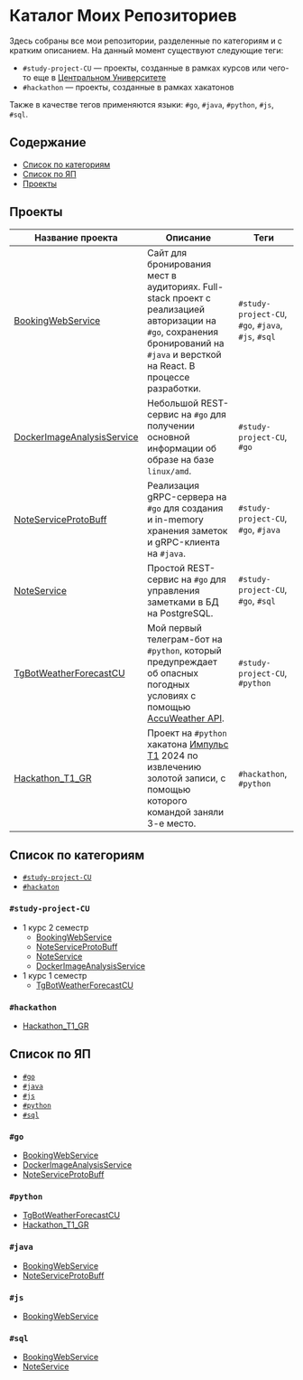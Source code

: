 # Каталог Моих Репозиториев

Здесь собраны все мои репозитории, разделенные по категориям и с кратким описанием. На данный момент существуют следующие теги:
- `#study-project-CU` — проекты, созданные в рамках курсов или чего-то еще в [Центральном Университете](https://centraluniversity.ru/)
- `#hackathon` — проекты, созданные в рамках хакатонов

Также в качестве тегов применяются языки: `#go`, `#java`, `#python`, `#js`, `#sql`.

## Содержание
- [Список по категориям](#список-по-категориям)
- [Список по ЯП](#список-по-яп)
- [Проекты](#проекты)

## Проекты
| Название проекта | Описание | Теги |
|------------------|----------|------|
| [BookingWebService](https://github.com/pabloeclair/BookingWebService) | Сайт для бронирования мест в аудиториях. Full-stack проект с реализацией авторизации на `#go`, сохранения бронирований на `#java` и версткой на React. В процессе разработки. | `#study-project-CU`, `#go`, `#java`, `#js`, `#sql` |
| [DockerImageAnalysisService](https://github.com/pabloeclair/DockerImageAnalysisService) | Небольшой REST-сервис на `#go` для получении основной информации об образе на базе `linux/amd`. | `#study-project-CU`, `#go` |
| [NoteServiceProtoBuff](https://github.com/pabloeclair/NoteServiceProtoBuff) | Реализация gRPC-сервера на `#go` для создания и in-memory хранения заметок и gRPC-клиента на `#java`. | `#study-project-CU`, `#go`, `#java` |
| [NoteService](https://github.com/pabloeclair/NoteService) | Простой REST-сервис на `#go` для управления заметками в БД на PostgreSQL. | `#study-project-CU`, `#go`, `#sql` |
| [TgBotWeatherForecastCU](https://github.com/pabloeclair/TgBotWeatherForecastCU) | Мой первый телеграм-бот на `#python`, который предупреждает об опасных погодных условиях с помощью [AccuWeather API](https://developer.accuweather.com/). | `#study-project-CU`, `#python` |
| [Hackathon_T1_GR](https://github.com/pabloeclair/Hackathon_T1_GR) | Проект на `#python` хакатона [Импульс Т1](https://impulse.t1.ru/) 2024 по извлечению золотой записи, с помощью которого командой заняли 3-е место. | `#hackathon`, `#python` |

## Список по категориям
- [`#study-project-CU`](#study-project-cu)
- [`#hackaton`](#hackathon)
### `#study-project-CU`
- 1 курс 2 семестр
  - [BookingWebService](https://github.com/pabloeclair/BookingWebService)
  - [NoteServiceProtoBuff](https://github.com/pabloeclair/NoteServiceProtoBuff)
  - [NoteService](https://github.com/pabloeclair/NoteService)
  - [DockerImageAnalysisService](https://github.com/pabloeclair/DockerImageAnalysisService)
- 1 курс 1 семестр
  - [TgBotWeatherForecastCU](https://github.com/pabloeclair/TgBotWeatherForecastCU)

### `#hackathon`
- [Hackathon_T1_GR](https://github.com/pabloeclair/Hackathon_T1_GR)

## Список по ЯП
- [`#go`](#go)
- [`#java`](#java)
- [`#js`](#js)
- [`#python`](#python)
- [`#sql`](#sql)

### `#go`
- [BookingWebService](https://github.com/pabloeclair/BookingWebService)
- [DockerImageAnalysisService](https://github.com/pabloeclair/DockerImageAnalysisService)
- [NoteServiceProtoBuff](https://github.com/pabloeclair/NoteServiceProtoBuff)

### `#python`
- [TgBotWeatherForecastCU](https://github.com/pabloeclair/TgBotWeatherForecastCU)
- [Hackathon_T1_GR](https://github.com/pabloeclair/Hackathon_T1_GR)

### `#java`
- [BookingWebService](https://github.com/pabloeclair/BookingWebService)
- [NoteServiceProtoBuff](https://github.com/pabloeclair/NoteServiceProtoBuff)

### `#js`
- [BookingWebService](https://github.com/pabloeclair/BookingWebService)

### `#sql`
- [BookingWebService](https://github.com/pabloeclair/BookingWebService)
- [NoteService](https://github.com/pabloeclair/NoteService)

